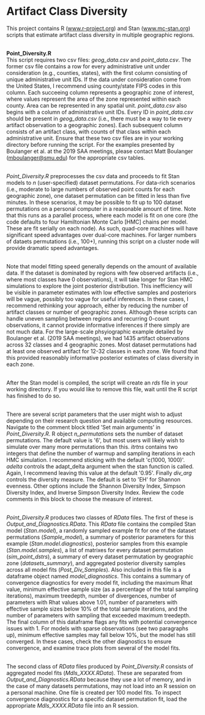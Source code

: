 # Artifact Class Diversity
This project contains R (www.r-project.org) and Stan (www.mc-stan.org) scripts that estimate artifact class diversity in multiple geographic regions.<br><br>

<b>Point_Diversity.R</b><br>
This script requires two csv files: <i>geog_data.csv</i> and <i>point_data.csv</i>. The former csv file contains a row for every administrative unit under consideration (e.g., counties, states), with the first column consisting of unique administrative unit IDs. If the data under consideration come from the United States, I recommend using county/state FIPS codes in this column. Each succeeing column represents a geographic zone of interest, where values represent the area of the zone represented within each county. Area can be represented in any spatial unit. <i>point_data.csv</i> also begins with a column of administrative unit IDs. Every ID in <i>point_data.csv</i> should be present in <i>geog_data.csv</i> (i.e., there must be a way to tie every artifact observation to a geographic zones). Each subsequent column consists of an artifact class, with counts of that class within each administrative unit. Ensure that these two csv files are in your working directory before running the script. For the examples presented by Boulanger et al. at the 2019 SAA meetings, please contact Matt Boulanger (mboulanger@smu.edu) for the appropriate csv tables.<br><br>

<i>Point_Diversity.R</i> preprocesses the csv data and proceeds to fit Stan models to <i>n</i> (user-specified) dataset permutations. For data-rich scenarios (i.e., moderate to large numbers of observed point counts for each geographic zone), one dataset permutation can be fitted in less than five minutes. In these scenarios, it may be possible to fit up to 100 dataset permutations on a personal computer in a reasonable amount of time. Note that this runs as a parallel process, where each model is fit on one core (the code defaults to four Hamiltonian Monte Carlo [HMC] chains per model. These are fit serially on each node). As such, quad-core machines will have significant speed advantages over dual-core machines. For larger numbers of dataets permutations (i.e., 100+), running this script on a cluster node will provide dramatic speed advantages.<br><br>

Note that model fitting speed generally depends on the amount of available data. If the dataset is dominated by regions with few observed artifacts (i.e., where most classes have 0 observations), it will take longer for Stan HMC simulations to explore the joint posterior distribution. This inefficiency will be visible in parameter estimates with low effective samples and posteriors will be vague, possibly too vague for useful inferences. In these cases, I recommend rethinking your approach, either by reducing the number of artifact classes or number of geographic zones. Although these scripts can handle uneven sampling between regions and recurring 0-count observations, it cannot provide informative inferences if there simply are not much data. For the large-scale phsyiographic example detailed by Boulanger et al. (2019 SAA meetings), we had 1435 artifact observations across 32 classes and 4 geographic zones. Most dataset permutations had at least one observed artifact for 12-32 classes in each zone. We found that this provided reasonably informative posterior estimates of class diversity in each zone.<br><br>

After the Stan model is compiled, the script will create an <i>rds</i> file in your working directory. If you would like to remove this file, wait until the R script has finished to do so.<br><br>

There are several script parameters that the user might wish to adjust depending on their research question and available computing resources. Navigate to the comment block titled 'Set main arguments' in <i>Point_Diversity.R</i>. R object <i>n_permutations</i> sets the number of dataset permutations. The default value is '6', but most users will likely wish to simulate over many more permutations than this. <i>itrtns</i> contains two integers that define the number of warmup and sampling iterations in each HMC simulation. I recommend sticking with the default 'c(1000, 1000)'. <i>adelta</i> controls the adapt_delta argument when the stan function is called. Again, I recommend leaving this value at the default '0.95'. Finally <i>div_arg</i> controls the diversity measure. The default is set to 'EH' for Shannon evenness. Other options include the Shannon Diversity Index, Simpson Diversity Index, and Inverse Simpson Diversity Index. Review the code comments in this block to choose the measure of interest.<br><br>

<i>Point_Diversity.R</i> produces two classes of <i>RData</i> files. The first of these is <i>Output_and_Diagnostics.RData</i>. This <i>RData</i> file contains the compiled Stan model (<i>Stan.model</i>), a randomly sampled example fit for one of the dataset permutations (<i>Sample_model</i>), a summary of posterior parameters for this example (<i>Stan.model.diagnostics</i>), posterior samples from this example (<i>Stan.model.samples</i>), a list of matrixes for every dataset permutation (<i>sim_point_dstrs</i>), a summary of every dataset permutation by geographic zone (<i>datasets_summary</i>), and aggregated posterior diversity samples across all model fits (<i>Post_Div_Samples</i>). Also included in this file is a dataframe object named <i>model_diagnostics</i>. This contains a summary of convergence diagnostics for every model fit, including the maximum Rhat value, minimum effective sample size (as a percentage of the total sampling iterations), maximum treedepth, number of divergences, number of parameters with Rhat values above 1.01, number of parameters with effective sample sizes below 10% of the total sample iterations, and the number of parameters with sampling that exceeded maximum treedepth. The final column of this dataframe flags any fits with potential convergence issues with 1. For models with sparse observations (see two paragraphs up), minimum effective samples may fall below 10%, but the model has still converged. In these cases, check the other diagnostics to ensure convergence, and examine trace plots from several of the model fits.<br><br>

The second class of <i>RData</i> files produced by <i>Point_Diversity.R</i> consists of aggregated model fits (<i>Mdls_XXXX.RData</i>). These are separated from <i>Output_and_Diagnostics.RData</i> because they use a lot of memory, and in the case of many datasets permutations, may not load into an R session on a personal machine. One file is created per 100 model fits. To inspect convergence diagnostics for a specific dataset permutation fit, load the appropriate <i>Mdls_XXXX.RData</i> file into an R session.
